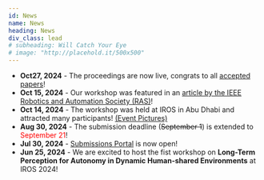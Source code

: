 ```yaml
---
id: News
name: News
heading: News
div_class: lead
# subheading: Will Catch Your Eye
# image: "http://placehold.it/500x500"
---
```

* <strong> Oct27, 2024</strong> - The proceedings are now live, congrats to all [accepted papers](#/features/07-accpeted-papers)!
* <strong> Oct 15, 2024</strong> - Our workshop was featured in an [article by the IEEE Robotics and Automation Society (RAS)](https://www.linkedin.com/feed/update/urn:li:activity:7251733080002936835/)!
* <strong>Oct 14, 2024</strong> - The workshop was held at IROS in Abu Dhabi and attracted many participants! [(Event Pictures)](#/features/03-event-pictures)
* <strong>Aug 30, 2024</strong> - The submission deadline (~~September 1~~) is extended to <span style="color:red;">September 21</span>!
* <strong>Jul 30, 2024</strong> - [Submissions Portal](#/features/04-call-for-papers) is now open!
* <strong>Jun 25, 2024</strong> - We are excited to host the fist workshop on <strong>Long-Term Perception for Autonomy in Dynamic Human-shared Environments</strong> at IROS 2024!
